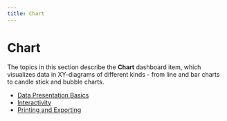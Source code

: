 ```yaml
---
title: Chart
---
```

# Chart
The topics in this section describe the **Chart** dashboard item, which visualizes data in XY-diagrams of different kinds - from line and bar charts to candle stick and bubble charts.
* [Data Presentation Basics](chart/data-presentation-basics.md)
* [Interactivity](chart/interactivity.md)
* [Printing and Exporting](chart/printing-and-exporting.md)